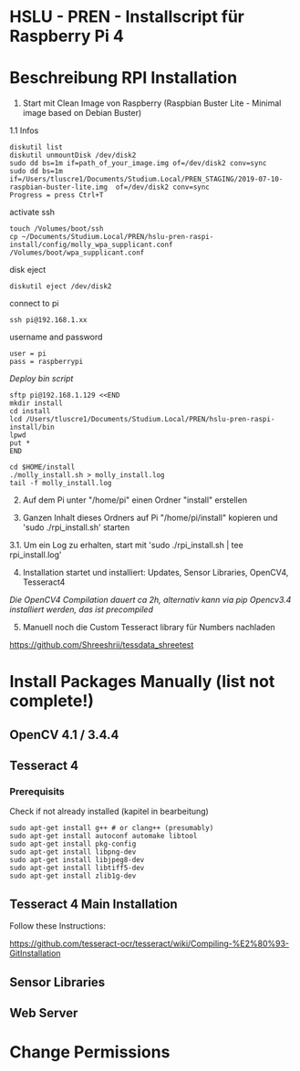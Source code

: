 # HSLU - PREN - Installscript für Raspberry Pi 4

# Beschreibung RPI Installation 

1. Start mit Clean Image von Raspberry (Raspbian Buster Lite - Minimal image based on Debian Buster)

1.1 Infos

```
diskutil list
diskutil unmountDisk /dev/disk2
sudo dd bs=1m if=path_of_your_image.img of=/dev/disk2 conv=sync
sudo dd bs=1m if=/Users/tluscre1/Documents/Studium.Local/PREN_STAGING/2019-07-10-raspbian-buster-lite.img  of=/dev/disk2 conv=sync
Progress = press Ctrl+T
```

activate ssh
```
touch /Volumes/boot/ssh
cp ~/Documents/Studium.Local/PREN/hslu-pren-raspi-install/config/molly_wpa_supplicant.conf /Volumes/boot/wpa_supplicant.conf
```

disk eject 
```
diskutil eject /dev/disk2
```

connect to pi
```
ssh pi@192.168.1.xx
```

username and password
```
user = pi
pass = raspberrypi
```

*Deploy bin script*
```
sftp pi@192.168.1.129 <<END
mkdir install
cd install
lcd /Users/tluscre1/Documents/Studium.Local/PREN/hslu-pren-raspi-install/bin
lpwd
put *
END
```


```
cd $HOME/install
./molly_install.sh > molly_install.log
tail -f molly_install.log
```

2. Auf dem Pi unter "/home/pi" einen Ordner "install" erstellen

3. Ganzen Inhalt dieses Ordners auf Pi "/home/pi/install" kopieren und 'sudo ./rpi_install.sh' starten

3.1. Um ein Log zu erhalten, start mit 'sudo ./rpi_install.sh | tee rpi_install.log'

4. Installation startet und installiert: Updates, Sensor Libraries, OpenCV4, Tesseract4

*Die OpenCV4 Compilation dauert ca 2h, alternativ kann via pip Opencv3.4 installiert werden, das ist precompiled*

5. Manuell noch die Custom Tesseract library für Numbers nachladen

https://github.com/Shreeshrii/tessdata_shreetest


# Install Packages Manually (list not complete!)

## OpenCV 4.1 / 3.4.4


## Tesseract 4

### Prerequisits

Check if not already installed (kapitel in bearbeitung)

    sudo apt-get install g++ # or clang++ (presumably)
    sudo apt-get install autoconf automake libtool
    sudo apt-get install pkg-config
    sudo apt-get install libpng-dev
    sudo apt-get install libjpeg8-dev
    sudo apt-get install libtiff5-dev
    sudo apt-get install zlib1g-dev


## Tesseract 4 Main Installation

Follow these Instructions:

https://github.com/tesseract-ocr/tesseract/wiki/Compiling-%E2%80%93-GitInstallation


## Sensor Libraries


## Web Server

# Change Permissions





